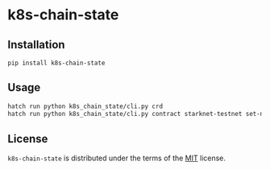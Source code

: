 # k8s-chain-state

## Installation

```console
pip install k8s-chain-state
```

## Usage

```sh
hatch run python k8s_chain_state/cli.py crd
hatch run python k8s_chain_state/cli.py contract starknet-testnet set-nft 0x05f9e1c4975b0f71f0b1af2b837166d321af1cdba5c30c09b0d4822b493f1347 
```

## License

`k8s-chain-state` is distributed under the terms of the [MIT](https://spdx.org/licenses/MIT.html) license.
